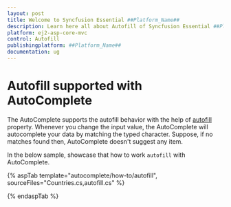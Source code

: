 ```yaml
---
layout: post
title: Welcome to Syncfusion Essential ##Platform_Name##
description: Learn here all about Autofill of Syncfusion Essential ##Platform_Name## widgets based on HTML5 and jQuery.
platform: ej2-asp-core-mvc
control: Autofill
publishingplatform: ##Platform_Name##
documentation: ug
---
```



# Autofill supported with AutoComplete

The AutoComplete supports the autofill behavior with the help of
[autofill](https://help.syncfusion.com/cr/cref_files/aspnetcore-js2/Syncfusion.EJ2~Syncfusion.EJ2.DropDowns.AutoCompleteBuilder~AutoFill.html) property. Whenever you change the
input value, the AutoComplete will autocomplete your data by matching the typed
character. Suppose, if no matches found then, AutoComplete doesn't suggest any item.

In the below sample, showcase that how to work `autofill` with AutoComplete.

{% aspTab template="autocomplete/how-to/autofill", sourceFiles="Countries.cs,autofill.cs" %}

{% endaspTab %}
